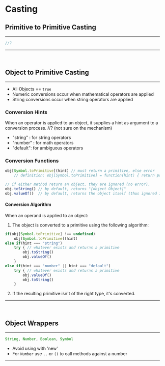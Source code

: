# Casting

## Primitive to Primitive Casting
---
```js
//?
```
---
<br>


## Object to Primitive Casting
---
- All Objects == `true`
- Numeric conversions occur when mathematical operators are applied
- String conversions occur when string operators are applied

### Conversion Hints
When an operator is applied to an object, it supplies a hint as argument to a conversion process.
//? (not sure on the mechanism)
- "string" : for string operators
- "number" : for math operators
- "default": for ambiguous operators

### Conversion Functions
```js
obj[Symbol.toPrimitive](hint) // must return a primitive, else error
    // definition: obj[Symbol.toPrimitive] = function(hint) { return primitive };

// if either method return an object, they are ignored (no error).
obj.toString() // by default, returns "[object Object]"
obj.valueOf()  // by default, returns the object itself (thus ignored in conversions)
```

#### Conversion Algorithm
When an operand is applied to an object:
1. The object is converted to a primitive using the following algorithm:
```js
if(obj[Symbol.toPrimitive] !== undefined)
    obj[Symbol.toPrimitive](hint)
else if(hint === "string")
    try { // whatever exists and returns a primitive
        obj.toString()
        obj.valueOf()
    }
else if(hint === "number" || hint === "default")
    try { // whatever exists and returns a primitive
        obj.valueOf()
        obj.toString()
    }
```
2. If the resulting primitive isn't of the right type, it's converted.
---
<br>


## Object Wrappers
---
```js
String, Number, Boolean, Symbol
```
- Avoid using with 'new'
- For `Number` use `..` or `()` to call methods against a number
---
<br>
